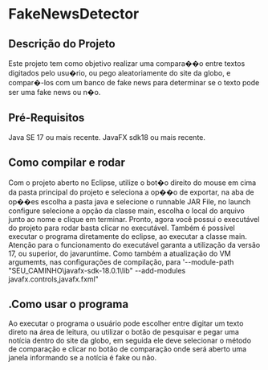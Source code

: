 # FakeNewsDetector

## Descrição do Projeto
Este projeto tem como objetivo realizar uma compara��o entre textos digitados pelo usu�rio, ou pego aleatoriamente do site da globo, e compar�-los com um banco de fake news para determinar se o texto pode ser uma fake news ou n�o.

## Pré-Requisitos
  Java SE 17 ou mais recente.
  JavaFX sdk18 ou mais recente.
  
## Como compilar e rodar
Com o projeto aberto no Eclipse, utilize o bot�o direito do mouse em cima da pasta principal do projeto e seleciona a op��o de exportar, na aba de op��es escolha a pasta java e selecione o runnable JAR File, no launch configure selecione a opção da classe main, escolha o local do arquivo junto ao nome e clique em terminar. Pronto, agora você possui o executável do projeto para rodar basta clicar no executável. 
Também é possível executar o programa diretamente do eclipse, ao executar a classe main.
Atenção para o funcionamento do executável garanta a utilização da versão 17, ou superior, do javaruntime. Como também a atualização do VM argumemts, nas configurações de compilação, para '--module-path "SEU_CAMINHO\javafx-sdk-18.0.1\lib" --add-modules javafx.controls,javafx.fxml"
## .Como usar o programa
Ao executar o programa o usuário pode escolher entre digitar um texto direto na área de leitura, ou  utilizar o botão de pesquisar e pegar uma notícia dentro do site da globo, em seguida ele deve selecionar o método de comparação e clicar no botão de comparação onde será aberto uma janela informando se a notícia é fake ou não.
